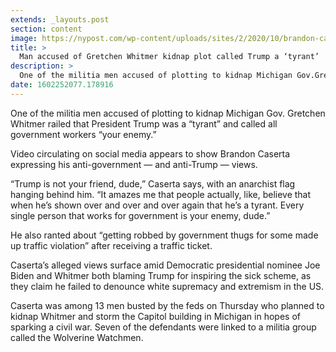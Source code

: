 ```yaml
--- 
extends: _layouts.post 
section: content 
image: https://nypost.com/wp-content/uploads/sites/2/2020/10/brandon-caserta.jpg?quality=90&strip=all&w=1200 
title: > 
  Man accused of Gretchen Whitmer kidnap plot called Trump a ‘tyrant’ 
description: > 
  One of the militia men accused of plotting to kidnap Michigan Gov.Gretchen Whitmer railed that President Trump was a “tyrant” and called all government workers “your enemy.”Video circulating on social media appears to show Brandon Caserta expressing his anti-government — and anti-Trump — views.“Trump is not your friend, dude,” Caserta says, with an anarchist flag hanging behind him.“It amazes me that people actually, like, believe that when he’s shown over and over and over again that he’s a tyrant.Caserta was among 13 men busted by the feds on Thursday who planned to kidnap Whitmer and storm the Capitol building in Michigan in hopes of sparking a civil war. 
date: 1602252077.178916 
--- 
```

One of the militia men accused of plotting to kidnap Michigan Gov. Gretchen Whitmer railed that President Trump was a “tyrant” and called all government workers “your enemy.”

Video circulating on social media appears to show Brandon Caserta expressing his anti-government — and anti-Trump — views.

“Trump is not your friend, dude,” Caserta says, with an anarchist flag hanging behind him. “It amazes me that people actually, like, believe that when he’s shown over and over and over again that he’s a tyrant. Every single person that works for government is your enemy, dude.”

He also ranted about “getting robbed by government thugs for some made up traffic violation” after receiving a traffic ticket.

Caserta’s alleged views surface amid Democratic presidential nominee Joe Biden and Whitmer both blaming Trump for inspiring the sick scheme, as they claim he failed to denounce white supremacy and extremism in the US.

Caserta was among 13 men busted by the feds on Thursday who planned to kidnap Whitmer and storm the Capitol building in Michigan in hopes of sparking a civil war. Seven of the defendants were linked to a militia group called the Wolverine Watchmen.